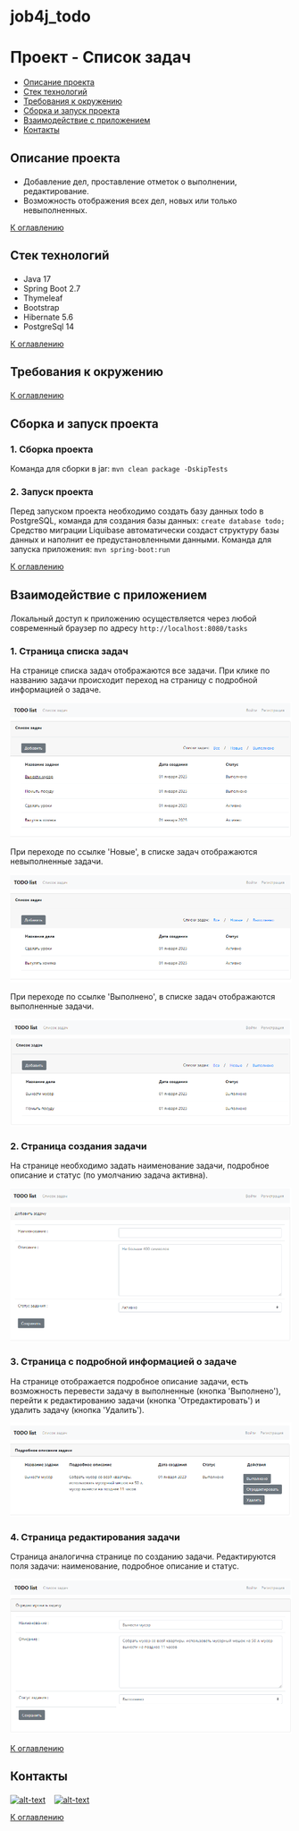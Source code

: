 # job4j_todo

# **Проект - Список задач**

<pd id="start"></p>
<ul>
<li><a href="#Описание проекта">Описание проекта</a></li>
<li><a href="#Стек технологий">Стек технологий</a></li>
<li><a href="#Требования к окружению">Требования к окружению</a></li>
<li><a href="#Сборка и запуск проекта">Сборка и запуск проекта</a></li>
<li><a href="#Взаимодействие с приложением">Взаимодействие с приложением</a></li>
<li><a href="#Контакты">Контакты</a></li>
</ul>

## <p id="Описание проекта">Описание проекта</p>

* Добавление дел, проставление отметок о выполнении, редактирование.
* Возможность отображения всех дел, новых или только невыполненных.

<p><a href="#Описание проекта">К оглавлению</a></p>

## <p id="Стек технологий">Стек технологий</p>

- Java 17
- Spring Boot 2.7
- Thymeleaf
- Bootstrap
- Hibernate 5.6
- PostgreSql 14

<p><a href="#Описание проекта">К оглавлению</a></p>

## <p id="Требования к окружению">Требования к окружению</p>

<p><a href="#Описание проекта">К оглавлению</a></p>

## <p id="Сборка и запуск проекта">Сборка и запуск проекта</p>

### <p id="1. Сборка проекта">1. Сборка проекта</p>

Команда для сборки в jar:
`mvn clean package -DskipTests`

### <p id="2. Запуск проекта">2. Запуск проекта</p>

Перед запуском проекта необходимо создать базу данных todo
в PostgreSQL, команда для создания базы данных:
`create database todo;`
Средство миграции Liquibase автоматически создаст структуру
базы данных и наполнит ее предустановленными данными.
Команда для запуска приложения:
`mvn spring-boot:run`

<p><a href="#Описание проекта">К оглавлению</a></p>

## <p id="Взаимодействие с приложением">Взаимодействие с приложением</p>

Локальный доступ к приложению осуществляется через любой современный браузер
по адресу `http://localhost:8080/tasks`

### 1. Страница списка задач

На странице списка задач отображаются все задачи. При клике по названию задачи
происходит переход на страницу с подробной информацией о задаче.

![alt text](img/todo_1_1.png)

При переходе по ссылке 'Новые', в списке задач отображаются невыполненные задачи.

![alt text](img/todo_1_2.png)

При переходе по ссылке 'Выполнено', в списке задач отображаются выполненные задачи.

![alt text](img/todo_1_3.png)

### 2. Страница создания задачи

На странице необходимо задать наименование задачи, подробное описание и статус
(по умолчанию задача активна).

![alt text](img/todo_2.png)

### 3. Страница с подробной информацией о задаче

На странице отображается подробное описание задачи, есть возможность перевести
задачу в выполненные (кнопка 'Выполнено'), перейти к редактированию задачи
(кнопка 'Отредактировать') и удалить задачу (кнопка 'Удалить').

![alt text](img/todo_3.png)

### 4. Страница редактирования задачи

Страница аналогична странице по созданию задачи. Редактируются поля задачи:
наименование, подробное описание и статус.

![alt text](img/todo_4.png)

<p><a href="#Описание проекта">К оглавлению</a></p>

## <p id="Контакты">Контакты</p>

[![alt-text](https://img.shields.io/badge/-telegram-grey?style=flat&logo=telegram&logoColor=white)](https://t.me/T_AlexME)
&nbsp;&nbsp;
[![alt-text](https://img.shields.io/badge/@%20email-005FED?style=flat&logo=mail&logoColor=white)](mailto:amemelyanov@yandex.ru)
&nbsp;&nbsp;
<p><a href="#Описание проекта">К оглавлению</a></p>